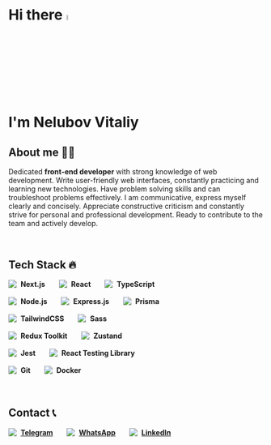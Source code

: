# Hi there <img src="https://media.giphy.com/media/hvRJCLFzcasrR4ia7z/giphy.gif" width="5%"> <br> I'm Nelubov Vitaliy

## About me 👨‍💻

Dedicated <b>front-end developer</b> with strong knowledge of web development. Write user-friendly web interfaces, constantly practicing and learning new technologies. Have problem solving skills and can troubleshoot problems effectively. I am communicative, express myself clearly and concisely. Appreciate constructive criticism and constantly strive for personal and professional development. Ready to contribute to the team and actively develop.

<br>

## Tech Stack 🔥

<span>
	<img align="top" src="assets/nextjs.svg"/>&nbsp;
	<b>Next.js</b>
</span>
&nbsp;&nbsp;&nbsp;&nbsp;&nbsp;
<span>
	<img align="top" src="assets/react.svg"/>&nbsp;
	<b>React</b>
</span>
&nbsp;&nbsp;&nbsp;&nbsp;&nbsp;
<span>
	<img align="top" src="assets/typescript.svg"/>&nbsp;
	<b>TypeScript</b>
</span> 
<br/>
<br/>
<span>
	<img align="top" src="assets/nodejs.svg"/>&nbsp;
	<b>Node.js</b>
</span>
&nbsp;&nbsp;&nbsp;&nbsp;&nbsp;
<span>
	<img align="top" src="assets/expressjs.svg"/>&nbsp;
	<b>Express.js</b>
</span>
&nbsp;&nbsp;&nbsp;&nbsp;&nbsp;
<span>
	<img align="top" src="assets/prisma.svg"/>&nbsp;
	<b>Prisma</b>
</span>
<br/>
<br/>
<span>
	<img align="top" src="assets/tailwindcss.svg"/>&nbsp;
	<b>TailwindCSS</b>
</span>
&nbsp;&nbsp;&nbsp;&nbsp;&nbsp;
<span>
	<img align="top" src="assets/sass.svg"/>&nbsp;
	<b>Sass</b>
</span>
<br/>
<br/>
<span>
	<img align="top" src="assets/redux.svg"/>&nbsp;
	<b>Redux Toolkit</b>
</span>
&nbsp;&nbsp;&nbsp;&nbsp;&nbsp;
<span>
	<img align="top" src="assets/zustand.png"/>&nbsp;
	<b>Zustand</b>
</span>
<br/>
<br/>
<span>
	<img align="top" src="assets/jest.svg"/>&nbsp;
	<b>Jest</b>
</span>
&nbsp;&nbsp;&nbsp;&nbsp;&nbsp;
<span>
	<img align="top" src="assets/react-testing-library.png"/>&nbsp;
	<b>React Testing Library</b>
</span>
<br/>
<br/>
<span>
	<img align="top" src="assets/git.svg"/>&nbsp;
	<b>Git</b>
</span>
&nbsp;&nbsp;&nbsp;&nbsp;&nbsp;
<span>
	<img align="top" src="assets/docker.svg"/>&nbsp;
	<b>Docker</b>
</span>
<br>
<br>
<br>

## Contact 📞

<span>
	<img align="top" src="assets/telegram.svg"/>&nbsp;
	<a href="https://t.me/amirsheikhmagomedov"><b>Telegram</b></a>
</span>
&nbsp;&nbsp;&nbsp;&nbsp;&nbsp;
<span>
	<img align="top" src="assets/whatsapp.svg"/>&nbsp;
	<a href="https://wa.me/905431398599"><b>WhatsApp</b></a>
</span>
&nbsp;&nbsp;&nbsp;&nbsp;&nbsp;
<span>
	<img align="top" src="assets/linkedln.svg"/>&nbsp;
	<a href="https://www.linkedin.com/in/amirsheikhmagomedov"><b>LinkedIn</b></a>
</span>
